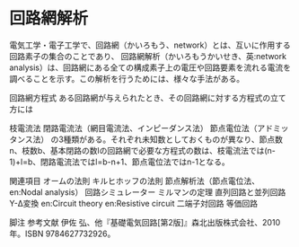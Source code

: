 # 回路網解析

電気工学・電子工学で、回路網（かいろもう、network）とは、互いに作用する回路素子の集合のことであり、
回路網解析（かいろもうかいせき、英:network analysis）は、回路網にある全ての構成素子上の電圧や回路要素を流れる電流を調べることを示す。この解析を行うためには、様々な手法がある。

回路網方程式
ある回路網が与えられたとき、その回路網に対する方程式の立て方には

枝電流法
閉路電流法（網目電流法、インピーダンス法）
節点電位法（アドミッタンス法）
の3種類がある。それぞれ未知数としておくものが異なり、節点数n、枝数b、基本閉路の数lの回路網で必要な方程式の数は、枝電流法では(n-1)+l=b、閉路電流法ではl=b-n+1、節点電位法ではn-1となる。

関連項目
オームの法則
キルヒホッフの法則
節点解析法（節点電位法、en:Nodal analysis）
回路シミュレーター
ミルマンの定理
直列回路と並列回路
Y-Δ変換
en:Circuit theory
en:Resistive circuit
二端子対回路
等価回路

脚注
参考文献
伊佐 弘、他『基礎電気回路[第2版]』森北出版株式会社、2010年。ISBN 9784627732926。